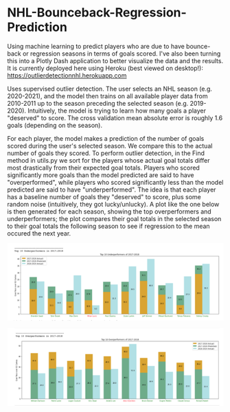 # NHL-Bounceback-Regression-Prediction
Using machine learning to predict players who are due to have bounce-back or regression seasons in terms of goals scored. I've also been turning this into a Plotly Dash application to better visualize the data and the results. It is currently deployed here using Heroku (best viewed on desktop!): https://outlierdetectionnhl.herokuapp.com

Uses supervised outlier detection. The user selects an NHL season (e.g. 2020-2021), and the model then trains on all available player data from 2010-2011 up to the season preceding the selected season (e.g. 2019-2020). Intuitively, the model is trying to learn how many goals a player "deserved" to score. The cross validation mean absolute error is roughly 1.6 goals (depending on the season). 

For each player, the model makes a prediction of the number of goals scored during the user's selected season. We compare this to the actual number of goals they scored. To perform outlier detection, in the Find method in utils.py we sort for the players whose actual goal totals differ most drastically from their expected goal totals. Players who scored significantly more goals than the model predicted are said to have "overperformed", while players who scored significantly less than the model predicted are said to have "underperformed". The idea is that each player has a baseline number of goals they "deserved" to score, plus some random noise (intuitively, they got lucky/unlucky). A plot like the one below is then generated for each season, showing the top overperformers and underperformers; the plot compares their goal totals in the selected season to their goal totals the following season to see if regression to the mean occured the next year.

![alt text](https://github.com/justin-furlotte/NHL-Bounceback-Regression-Prediction/blob/main/underperformers.png)

![alt text](https://github.com/justin-furlotte/NHL-Bounceback-Regression-Prediction/blob/main/overperformers.png)


